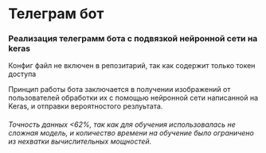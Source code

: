 <h1>Телеграм бот</h1>
<h3>Реализация телеграмм бота с подвязкой нейронной сети на keras</h3>
<p>Конфиг файл не включен в репозитарий, так как содержит только токен доступа</p>
<p>
Принцип работы бота заключается в получении изображений от пользователей обработки их с помощью нейронной сети написанной на Keras, и отправки вероятностого резлуьтата.
</p>
<h6>Точность данных <62%, так как для обучения использовалась не сложная модель, и количество времени на обучение было ограничено из нехватки вычислительных мощностей.</h6>